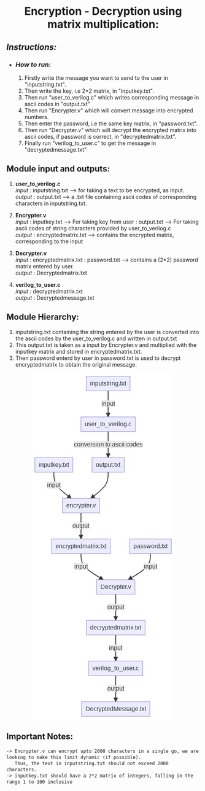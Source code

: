 # <center> **Encryption - Decryption using matrix multiplication:** </center>

## *Instructions:*
   - ### *How to run:*
      1. Firstly write the message you want to send to the user in "inputstring.txt".
      2. Then write the key, i.e 2*2 matrix, in "inputkey.txt".
      3. Then run "user_to_verilog.c" which writes corresponding message in ascii codes in "output.txt"
      4. Then run "Encrypter.v" which will convert message into encrypted numbers.
      5. Then enter the password, i.e the same key matrix, in "password.txt".
      6. Then run "Decrypter.v" which will decrypt the encrypted matrix into ascii codes, if password is correct, in "decryptedmatrix.txt".
      7. Finally run "verilog_to_user.c" to get the message in "decryptedmessage.txt"

## Module input and outputs:
1. **user_to_verilog.c** <br>
    *input* : inputstring.txt --> for taking a text to be encrypted, as input.
    <br> *output* : output.txt --> a .txt file containing ascii codes of corresponding characters in inputstring.txt. 

2. **Encrypter.v** <br>
    *input*  : inputkey.txt  --> For taking key from user 
             : output.txt    --> For taking ascii codes of string characters provided by user_to_verilog.c 
    <br> *output*  : encryptedmatrix.txt --> contains the encrypted matrix, corresponding to the input  

3. **Decrypter.v** <br>
     *input* : encryptedmatrix.txt
            : password.txt --> contains a (2*2) password matrix entered by user.
   <br> *output* : Decryptedmatrix.txt 

3. **verilog_to_user.c** <br>
     *input* : decryptedmatrix.txt
   <br> *output* : Decryptedmessage.txt 

## Module Hierarchy:

1. inputstring.txt containing the string entered by the user is converted into the ascii codes by the user_to_verilog.c 
   and written in output.txt
2. This output.txt is taken as a input by Encrypter.v and multiplied with the inputkey matrix and stored in
   encryptedmatrix.txt.
3. Then password enterd by user in password.txt is used to decrypt encryptedmatrix to obtain the original
   message.

<p align="center">
  <img src="./text_files/Module_Hierarchy.jpg" />
</p>


## Important Notes:
    -> Encrypter.v can encrypt upto 2000 characters in a single go, we are looking to make this limit dynamic (if possible).
       Thus, the text in inputstring.txt should not exceed 2000 characters.
    -> inputkey.txt should have a 2*2 matrix of integers, falling in the range 1 to 100 inclusive
